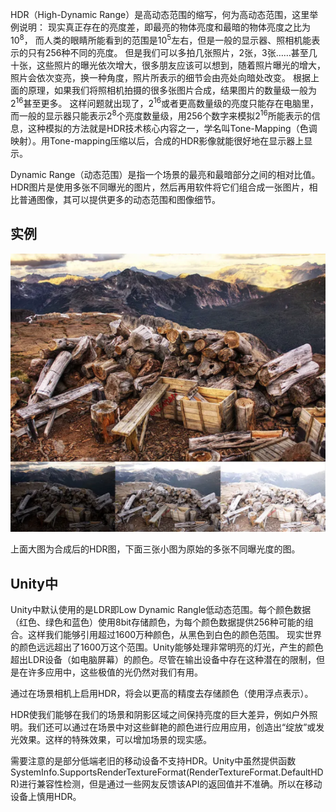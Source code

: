 HDR（High-Dynamic Range）是高动态范围的缩写，何为高动态范围，这里举例说明：
现实真正存在的亮度差，即最亮的物体亮度和最暗的物体亮度之比为10<sup>8</sup>， 而人类的眼睛所能看到的范围是10<sup>5</sup>左右，但是一般的显示器、照相机能表示的只有256种不同的亮度。
但是我们可以多拍几张照片，2张，3张……甚至几十张，这些照片的曝光依次增大，很多朋友应该可以想到，随着照片曝光的增大，照片会依次变亮，换一种角度，照片所表示的细节会由亮处向暗处改变。
根据上面的原理，如果我们将照相机拍摄的很多张图片合成，结果图片的数量级一般为2<sup>16</sup>甚至更多。
这样问题就出现了，2<sup>16</sup>或者更高数量级的亮度只能存在电脑里，而一般的显示器只能表示2<sup>8</sup>个亮度数量级，用256个数字来模拟2<sup>16</sup>所能表示的信息，这种模拟的方法就是HDR技术核心内容之一，学名叫Tone-Mapping（色调映射）。用Tone-mapping压缩以后，合成的HDR影像就能很好地在显示器上显示。


Dynamic Range（动态范围）是指一个场景的最亮和最暗部分之间的相对比值。HDR图片是使用多张不同曝光的图片，然后再用软件将它们组合成一张图片，相比普通图像，其可以提供更多的动态范围和图像细节。

## 实例
![](https://raw.githubusercontent.com/iningwei/SelfPictureHost/master/Blog/20210914122816.png)

上面大图为合成后的HDR图，下面三张小图为原始的多张不同曝光度的图。


## Unity中
Unity中默认使用的是LDR即Low Dynamic Rangle低动态范围。每个颜色数据（红色、绿色和蓝色）使用8bit存储颜色，为每个颜色数据提供256种可能的组合。这样我们能够引用超过1600万种颜色，从黑色到白色的颜色范围。
现实世界的颜色远远超出了1600万这个范围。Unity能够处理非常明亮的灯光，产生的颜色超出LDR设备（如电脑屏幕）的颜色。尽管在输出设备中存在这种潜在的限制，但是在许多应用中，这些极值的光仍然对我们有用。

通过在场景相机上启用HDR，将会以更高的精度去存储颜色（使用浮点表示）。

HDR使我们能够在我们的场景和阴影区域之间保持亮度的巨大差异，例如户外照明。我们还可以通过在场景中对这些鲜艳的颜色进行应用应用，创造出“绽放”或发光效果。这样的特殊效果，可以增加场景的现实感。

需要注意的是部分低端老旧的移动设备不支持HDR。Unity中虽然提供函数SystemInfo.SupportsRenderTextureFormat(RenderTextureFormat.DefaultHDR)进行兼容性检测，但是通过一些网友反馈该API的返回值并不准确。所以在移动设备上慎用HDR。